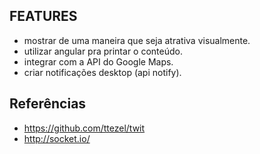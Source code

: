 ## FEATURES

- mostrar de uma maneira que seja atrativa visualmente.
- utilizar angular pra printar o conteúdo.
- integrar com a API do Google Maps.
- criar notificações desktop (api notify).

## Referências

- https://github.com/ttezel/twit
- http://socket.io/